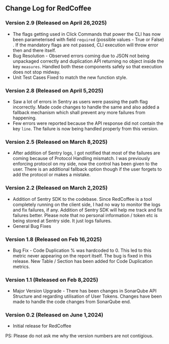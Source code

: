 ## Change Log for RedCoffee

### Version 2.9 (Released on April 26,2025)
* The flags getting used in Click Commands that power the CLI has now been parameterised with field `required` (possible values - True or False) . If the mandatory flags are not passed, CLI execution will throw error then and there itself.
* Bug Resolution - Observed errors coming due to JSON not being unpackaged correctly and duplication API returning no object inside the key `measures`. Handled both these components safely so that execution does not stop midway.
* Unit Test Cases Fixed to match the new function style.

### Version 2.8 (Released on April 5,2025)
* Saw a lot of errors in Sentry as users were passing the path flag incorrectly. Made code changes to handle the same and also added a fallback mechanism which shall prevent any more failures from happening.
* Few errors were reported because the API response did not contain the key `line`. The failure is now being handled properly from this version.
### Version 2.5 (Released on March 8,2025)
* After addition of Sentry logs, I got notified that most of the failures are coming because of Protocol Handling mismatch. I was previously enforcing protocol on my side, now the control has been given to the user. There is an additional fallback option though if the user forgets to add the protocol or makes a mistake.


### Version 2.2 (Released on March 2,2025)
* Addition of Sentry SDK to the codebase. Since RedCoffee is a tool completely running on the client side, I had no way to monitor the logs and fix failures, if any. Addition of Sentry SDK will help me track and fix failures better. Please note that no personal information / token etc is being stored at Sentry side. It just logs failures.
* General Bug Fixes

### Version 1.8 (Released on Feb 16,2025)
* Bug Fix - Code Duplication % was hardcoded to 0. This led to this metric never appearing on the report itself. The bug is fixed in this release. New Table / Section has been added for Code Duplication metrics.

### Version 1.1 (Released on Feb 8,2025)
* Major Version Upgrade - There has been changes in SonarQube API Structure and regarding utilisation of User Tokens. Changes have been made to handle the code changes from SonarQube end.

### Version 0.2 (Released on June 1,2024)
* Initial release for RedCoffee



PS: Please do not ask me why the version numbers are not contigious.
